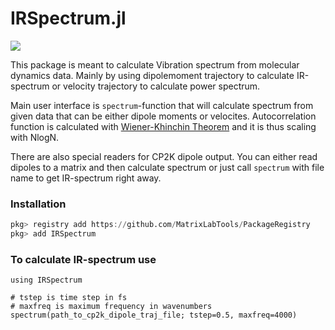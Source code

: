 # IRSpectrum.jl

[![][CI-img]][CI-url]

This package is meant to calculate Vibration spectrum from molecular dynamics
data. Mainly by using dipolemoment trajectory to calculate IR-spectrum or
velocity trajectory to calculate power spectrum.

Main user interface is `spectrum`-function that will calculate spectrum from
given data that can be either dipole moments or velocites. Autocorrelation
function is calculated with
[Wiener-Khinchin Theorem](http://mathworld.wolfram.com/Wiener-KhinchinTheorem.html)
and it is thus scaling with NlogN.

There are also special readers for CP2K dipole output. You can either read
dipoles to a matrix and then calculate spectrum or just call `spectrum` with
file name to get IR-spectrum right away.

### Installation

```julia
pkg> registry add https://github.com/MatrixLabTools/PackageRegistry
pkg> add IRSpectrum
```

### To calculate IR-spectrum use

```
using IRSpectrum

# tstep is time step in fs
# maxfreq is maximum frequency in wavenumbers
spectrum(path_to_cp2k_dipole_traj_file; tstep=0.5, maxfreq=4000)
```


[CI-img]: https://github.com/MatrixLabTools/IRSpectrum.jl/workflows/CI/badge.svg
[CI-url]: https://github.com/MatrixLabTools/IRSpectrum.jl/actions?query=workflow%3ACI